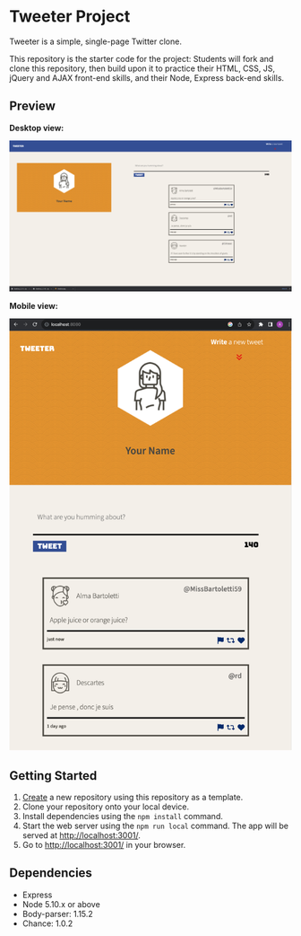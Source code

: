 # Tweeter Project

Tweeter is a simple, single-page Twitter clone.

This repository is the starter code for the project: Students will fork and clone this repository, then build upon it to practice their HTML, CSS, JS, jQuery and AJAX front-end skills, and their Node, Express back-end skills.

## Preview
**Desktop view:**

!["Screenshot of Tweeter app in desktop view"](docs/Desktop_View.png)

**Mobile view:**

!["Screenshot of tweets"](docs/Mobile_View.png)





## Getting Started

1. [Create](https://docs.github.com/en/repositories/creating-and-managing-repositories/creating-a-repository-from-a-template) a new repository using this repository as a template.
2. Clone your repository onto your local device.
3. Install dependencies using the `npm install` command.
3. Start the web server using the `npm run local` command. The app will be served at <http://localhost:3001/>.
4. Go to <http://localhost:3001/> in your browser.

## Dependencies

- Express
- Node 5.10.x or above
- Body-parser: 1.15.2
- Chance: 1.0.2


